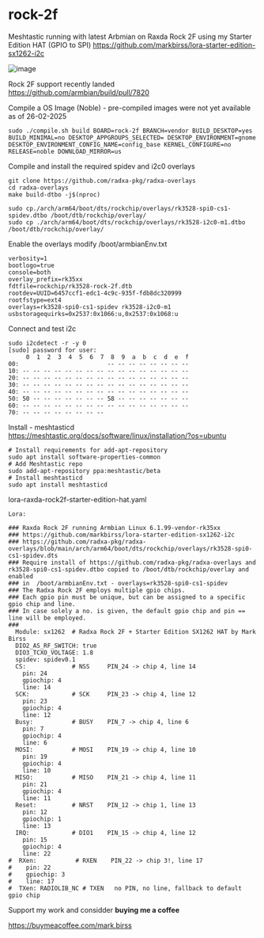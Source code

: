 # rock-2f

Meshtastic running with latest Arbmian on Raxda Rock 2F using my Starter Edition HAT (GPIO to SPI)
https://github.com/markbirss/lora-starter-edition-sx1262-i2c

![image](https://github.com/user-attachments/assets/8ccbafa0-ce56-4e33-8606-491728911492)


Rock 2F support recently landed
https://github.com/armbian/build/pull/7820

Compile a OS Image (Noble) - pre-compiled images were not yet available as of 26-02-2025
```
sudo ./compile.sh build BOARD=rock-2f BRANCH=vendor BUILD_DESKTOP=yes BUILD_MINIMAL=no DESKTOP_APPGROUPS_SELECTED= DESKTOP_ENVIRONMENT=gnome DESKTOP_ENVIRONMENT_CONFIG_NAME=config_base KERNEL_CONFIGURE=no RELEASE=noble DOWNLOAD_MIRROR=us
```

Compile and install the required spidev and i2c0 overlays
```
git clone https://github.com/radxa-pkg/radxa-overlays
cd radxa-overlays
make build-dtbo -j$(nproc)

sudo cp./arch/arm64/boot/dts/rockchip/overlays/rk3528-spi0-cs1-spidev.dtbo /boot/dtb/rockchip/overlay/
sudo cp ./arch/arm64/boot/dts/rockchip/overlays/rk3528-i2c0-m1.dtbo /boot/dtb/rockchip/overlay/
```

Enable the overlays
modify /boot/armbianEnv.txt
```
verbosity=1
bootlogo=true
console=both
overlay_prefix=rk35xx
fdtfile=rockchip/rk3528-rock-2f.dtb
rootdev=UUID=6457ccf1-edc1-4c9c-935f-fdb8dc320999
rootfstype=ext4
overlays=rk3528-spi0-cs1-spidev rk3528-i2c0-m1
usbstoragequirks=0x2537:0x1066:u,0x2537:0x1068:u
```

Connect and test i2c
```
sudo i2cdetect -r -y 0
[sudo] password for user: 
     0  1  2  3  4  5  6  7  8  9  a  b  c  d  e  f
00:                         -- -- -- -- -- -- -- -- 
10: -- -- -- -- -- -- -- -- -- -- -- -- -- -- -- -- 
20: -- -- -- -- -- -- -- -- -- -- -- -- -- -- -- -- 
30: -- -- -- -- -- -- -- -- -- -- -- -- -- -- -- -- 
40: -- -- -- -- -- -- -- -- -- -- -- -- -- -- -- -- 
50: 50 -- -- -- -- -- -- -- 58 -- -- -- -- -- -- -- 
60: -- -- -- -- -- -- -- -- -- -- -- -- -- -- -- -- 
70: -- -- -- -- -- -- -- -- 
```

Install - meshtasticd
https://meshtastic.org/docs/software/linux/installation/?os=ubuntu
```
# Install requirements for add-apt-repository
sudo apt install software-properties-common
# Add Meshtastic repo
sudo add-apt-repository ppa:meshtastic/beta
# Install meshtasticd
sudo apt install meshtasticd
```

lora-raxda-rock2f-starter-edition-hat.yaml
```
Lora:

### Raxda Rock 2F running Armbian Linux 6.1.99-vendor-rk35xx
### https://github.com/markbirss/lora-starter-edition-sx1262-i2c
### https://github.com/radxa-pkg/radxa-overlays/blob/main/arch/arm64/boot/dts/rockchip/overlays/rk3528-spi0-cs1-spidev.dts
### Require install of https://github.com/radxa-pkg/radxa-overlays and rk3528-spi0-cs1-spidev.dtbo copied to /boot/dtb/rockchip/overlay and enabled 
### in  /boot/armbianEnv.txt - overlays=rk3528-spi0-cs1-spidev
### The Radxa Rock 2F employs multiple gpio chips.
### Each gpio pin must be unique, but can be assigned to a specific gpio chip and line.
### In case solely a no. is given, the default gpio chip and pin == line will be employed.
###
  Module: sx1262  # Radxa Rock 2F + Starter Edition SX1262 HAT by Mark Birss
  DIO2_AS_RF_SWITCH: true
  DIO3_TCXO_VOLTAGE: 1.8
  spidev: spidev0.1
  CS:             # NSS     PIN_24 -> chip 4, line 14
    pin: 24
    gpiochip: 4
    line: 14
  SCK:            # SCK     PIN_23 -> chip 4, line 12
    pin: 23
    gpiochip: 4
    line: 12
  Busy:           # BUSY    PIN_7 -> chip 4, line 6
    pin: 7
    gpiochip: 4
    line: 6
  MOSI:           # MOSI    PIN_19 -> chip 4, line 10
    pin: 19
    gpiochip: 4
    line: 10
  MISO:           # MISO    PIN_21 -> chip 4, line 11
    pin: 21
    gpiochip: 4
    line: 11
  Reset:          # NRST    PIN_12 -> chip 1, line 13
    pin: 12
    gpiochip: 1
    line: 13
  IRQ:            # DIO1    PIN_15 -> chip 4, line 12
    pin: 15
    gpiochip: 4
    line: 22
#  RXen:           # RXEN    PIN_22 -> chip 3!, line 17
#    pin: 22
#    gpiochip: 3
#    line: 17
#  TXen: RADIOLIB_NC # TXEN   no PIN, no line, fallback to default gpio chip
```


Support my work and considder **buying  me a coffee**

https://buymeacoffee.com/mark.birss
